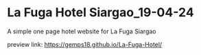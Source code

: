 # La Fuga Hotel Siargao_19-04-24
A simple one page hotel website for La Fuga Siargao

preview link: https://gemps18.github.io/La-Fuga-Hotel/
